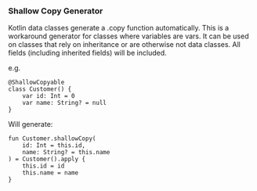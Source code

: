 
### Shallow Copy Generator

Kotlin data classes generate a .copy function automatically. This is a workaround generator for classes where variables 
are vars. It can be used on classes that rely on inheritance or are otherwise not data classes. All fields (including
inherited fields) will be included.

e.g.

```
@ShallowCopyable
class Customer() {
    var id: Int = 0
    var name: String? = null
}       
```

Will generate:

```
fun Customer.shallowCopy(
    id: Int = this.id,
    name: String? = this.name
) = Customer().apply {
    this.id = id
    this.name = name
}
```

